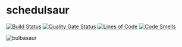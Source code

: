 # schedulsaur

[![Build Status](https://travis-ci.org/noteworthynicole/schedulsaur.svg?branch=master)](https://travis-ci.org/noteworthynicole/schedulsaur) [![Quality Gate Status](https://sonarcloud.io/api/project_badges/measure?project=noteworthynicole_schedulsaur&metric=alert_status)](https://sonarcloud.io/dashboard?id=noteworthynicole_schedulsaur) [![Lines of Code](https://sonarcloud.io/api/project_badges/measure?project=noteworthynicole_schedulsaur&metric=ncloc)](https://sonarcloud.io/dashboard?id=noteworthynicole_schedulsaur) [![Code Smells](https://sonarcloud.io/api/project_badges/measure?project=noteworthynicole_schedulsaur&metric=code_smells)](https://sonarcloud.io/dashboard?id=noteworthynicole_schedulsaur)

![bulbasaur](https://assets.pokemon.com/assets/cms2/img/pokedex/detail/001.png "Bulbasaur")

